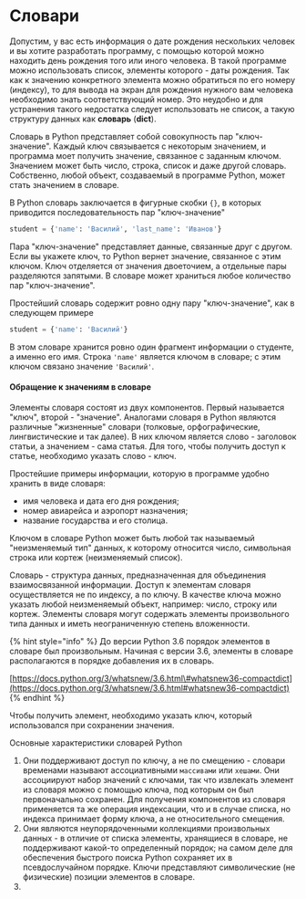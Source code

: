 # Словари

Допустим, у вас есть информация о дате рождения нескольких человек и вы хотите разработать программу, с помощью которой можно находить день рождения того или иного человека. В такой программе можно использовать список, элементы которого - даты рождения. Так как к значению конкретного элемента можно обратиться по его номеру \(индексу\), то для вывода на экран для рождения нужного вам человека необходимо знать соответствующий номер. Это неудобно и для устранения такого недостатка следует использовать не список, а такую структуру данных как **словарь** \(**dict**\).

Словарь в Python представляет собой совокупность пар "ключ-значение". Каждый ключ связывается с некоторым значением, и программа моет получить значение, связанное с заданным ключом. Значением может быть число, строка, список и даже другой словарь. Собственно, любой объект, создаваемый в программе Python, может стать значением в словаре.

В Python словарь заключается в фигурные скобки `{}`, в которых приводится последовательность пар "ключ-значение"

```python
student = {'name': 'Василий', 'last_name': 'Иванов'}
```

Пара "ключ-значение" представляет данные, связанные друг с другом. Если вы укажете ключ, то Python вернет значение, связанное с этим ключом. Ключ отделяется от значения двоеточием, а отдельные пары разделяются запятыми. В словаре может храниться любое количество пар "ключ-значение".

Простейший словарь содержит ровно одну пару "ключ-значение", как в следующем примере

```python
student = {'name': 'Василий'}
```

В этом словаре хранится ровно один фрагмент информации о студенте, а именно его имя. Строка `'name'` является ключом в словаре; с этим ключом связано значение `'Василий'`.

#### Обращение к значениям в словаре



Элементы словаря состоят из двух компонентов. Первый называется "ключ", второй - "значение". Аналогами словаря в Python являются различные "жизненные" словари \(толковые, орфографические, лингвистические и так далее\). В них ключом является слово - заголовок статьи, а значением - сама статья. Для того, чтобы получить доступ к статье, необходимо указать слово - ключ.

Простейшие примеры информации, которую в программе удобно хранить в виде словаря:

* имя человека и дата его дня рождения;
* номер авиарейса и аэропорт назначения;
* название государства и его столица.

Ключом в словаре Python может быть любой так называемый "неизменяемый тип" данных, к которому относится число, символьная строка или кортеж \(неизменяемый список\).

Словарь - структура данных, предназначенная для объединения взаимосвязанной информации. Доступ к элементам словаря осуществляется не по индексу, а по ключу. В качестве ключа можно указать любой неизменяемый объект, например: число, строку или кортеж. Элементы словаря могут содержать элементы произвольного типа данных и иметь неограниченную степень вложенности. 

{% hint style="info" %}
До версии Python 3.6 порядок элементов в словаре был произвольным. Начиная с версии 3.6, элементы в словаре располагаются в порядке добавления их в словарь. 

[https://docs.python.org/3/whatsnew/3.6.html\#whatsnew36-compactdict](https://docs.python.org/3/whatsnew/3.6.html#whatsnew36-compactdict)
{% endhint %}

Чтобы получить элемент, необходимо указать ключ, который использовался при сохранении значения.

Основные характеристики словарей Python

1. Они поддерживают доступ по ключу, а не по смещению - словари временами называют ассоциативными `массивами` или `хешами`. Они ассоциируют набор значений с ключами, так что извлекать элемент из словаря можно с помощью ключа, под которым он был первоначально сохранен. Для получения компонентов из словаря применяется та же операция индексации, что и в случае списка, но индекса принимает форму ключа, а не относительного смещения.
2. Они являются неупорядоченными коллекциями произвольных данных - в отличие от списка элементы, хранящиеся в словаре, не поддерживают какой-то определенный порядок; на самом деле для обеспечения быстрого поиска Python сохраняет их в псевдослучайном порядке. Ключи представляют символические \(не физические\) позиции элементов в словаре.
3. 
